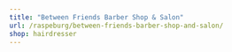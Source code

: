 ```yaml
---
title: "Between Friends Barber Shop & Salon"
url: /raspeburg/between-friends-barber-shop-and-salon/
shop: hairdresser
---
```

